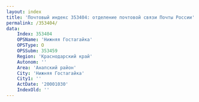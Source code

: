 ```yaml
---
layout: index
title: 'Почтовый индекс 353404: отделение почтовой связи Почты России'
permalink: /353404/
data:
    Index: 353404
    OPSName: 'Нижняя Гостагайка'
    OPSType: О
    OPSSubm: 353459
    Region: 'Краснодарский край'
    Autonom: ''
    Area: 'Анапский район'
    City: 'Нижняя Гостагайка'
    City1: ''
    ActDate: '20001030'
    IndexOld: ''
---
```

